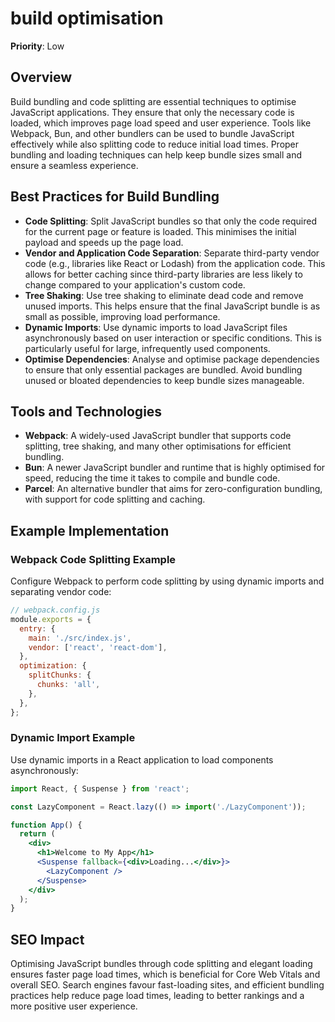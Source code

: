 
# build optimisation

**Priority**: Low

## Overview

Build bundling and code splitting are essential techniques to optimise JavaScript applications. They ensure that only the necessary code is loaded, which improves page load speed and user experience. Tools like Webpack, Bun, and other bundlers can be used to bundle JavaScript effectively while also splitting code to reduce initial load times. Proper bundling and loading techniques can help keep bundle sizes small and ensure a seamless experience.

## Best Practices for Build Bundling

- **Code Splitting**: Split JavaScript bundles so that only the code required for the current page or feature is loaded. This minimises the initial payload and speeds up the page load.
- **Vendor and Application Code Separation**: Separate third-party vendor code (e.g., libraries like React or Lodash) from the application code. This allows for better caching since third-party libraries are less likely to change compared to your application's custom code.
- **Tree Shaking**: Use tree shaking to eliminate dead code and remove unused imports. This helps ensure that the final JavaScript bundle is as small as possible, improving load performance.
- **Dynamic Imports**: Use dynamic imports to load JavaScript files asynchronously based on user interaction or specific conditions. This is particularly useful for large, infrequently used components.
- **Optimise Dependencies**: Analyse and optimise package dependencies to ensure that only essential packages are bundled. Avoid bundling unused or bloated dependencies to keep bundle sizes manageable.

## Tools and Technologies

- **Webpack**: A widely-used JavaScript bundler that supports code splitting, tree shaking, and many other optimisations for efficient bundling.
- **Bun**: A newer JavaScript bundler and runtime that is highly optimised for speed, reducing the time it takes to compile and bundle code.
- **Parcel**: An alternative bundler that aims for zero-configuration bundling, with support for code splitting and caching.

## Example Implementation

### Webpack Code Splitting Example

Configure Webpack to perform code splitting by using dynamic imports and separating vendor code:

```javascript
// webpack.config.js
module.exports = {
  entry: {
    main: './src/index.js',
    vendor: ['react', 'react-dom'],
  },
  optimization: {
    splitChunks: {
      chunks: 'all',
    },
  },
};
```

### Dynamic Import Example

Use dynamic imports in a React application to load components asynchronously:

```jsx
import React, { Suspense } from 'react';

const LazyComponent = React.lazy(() => import('./LazyComponent'));

function App() {
  return (
    <div>
      <h1>Welcome to My App</h1>
      <Suspense fallback={<div>Loading...</div>}>
        <LazyComponent />
      </Suspense>
    </div>
  );
}
```

## SEO Impact

Optimising JavaScript bundles through code splitting and elegant loading ensures faster page load times, which is beneficial for Core Web Vitals and overall SEO. Search engines favour fast-loading sites, and efficient bundling practices help reduce page load times, leading to better rankings and a more positive user experience.
